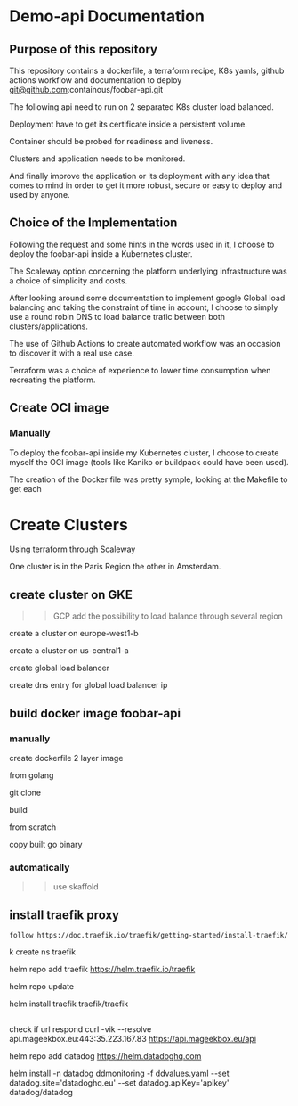 # Demo-api Documentation

## Purpose of this repository

This repository contains a dockerfile, a terraform recipe, K8s yamls, github actions workflow and documentation to deploy git@github.com:containous/foobar-api.git

The following api need to run on 2 separated K8s cluster load balanced.

Deployment have to get its certificate inside a persistent volume.

Container should be probed for readiness and liveness.

Clusters and application needs to be monitored.

And finally improve the application or its deployment with any idea that comes to mind in order to get it more robust, secure or easy to deploy and used by anyone.

## Choice of the Implementation

Following the request and some hints in the words used in it, I choose to deploy the foobar-api inside a Kubernetes cluster.

The Scaleway option concerning the platform underlying infrastructure was a choice of simplicity and costs.

After looking around some documentation to implement google Global load balancing and taking the constraint of time in account, I choose to simply use a round robin DNS to load balance trafic between both clusters/applications.

The use of Github Actions to create automated workflow was an occasion to discover it with a real use case.

Terraform was a choice of experience to lower time consumption when recreating the platform.

## Create OCI image

### Manually

To deploy the foobar-api inside my Kubernetes cluster, I choose to create myself the OCI image (tools like Kaniko or buildpack could have been used).

The creation of the Docker file was pretty symple, looking at the Makefile to get each 

# Create Clusters

Using terraform through Scaleway

One cluster is in the Paris Region the other in Amsterdam.

## create cluster on GKE

>> GCP add the possibility to load balance through several region

create a cluster on europe-west1-b

create a cluster on us-central1-a

create global load balancer

create dns entry for global load balancer ip


## build docker image foobar-api

### manually 

create dockerfile 2 layer image

from golang

git clone

build

from scratch 

copy built go binary


### automatically 

>> use skaffold

## install traefik proxy

```
follow https://doc.traefik.io/traefik/getting-started/install-traefik/
```

k create ns traefik

helm repo add traefik https://helm.traefik.io/traefik

helm repo update

helm install traefik traefik/traefik

## 

check if url respond
curl -vik --resolve api.mageekbox.eu:443:35.223.167.83 https://api.mageekbox.eu/api

helm repo add datadog https://helm.datadoghq.com

helm install -n datadog ddmonitoring -f ddvalues.yaml --set datadog.site='datadoghq.eu' --set datadog.apiKey='apikey' datadog/datadog 
